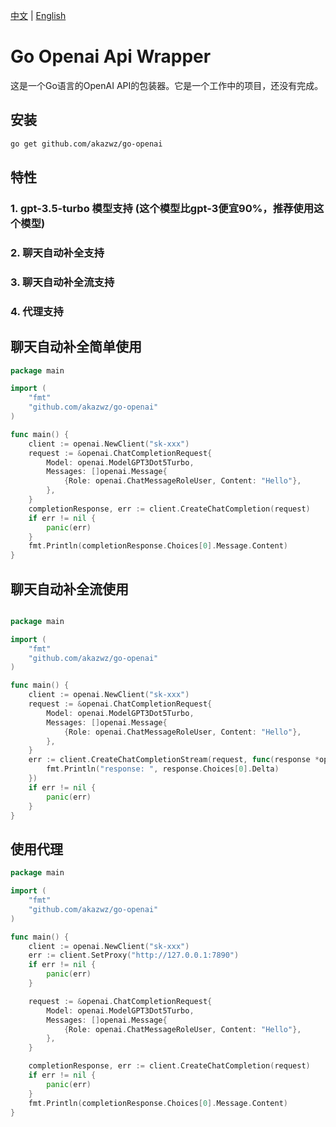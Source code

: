 [中文](README_zh.md) | [English](README.md)

# Go Openai Api Wrapper

这是一个Go语言的OpenAI API的包装器。它是一个工作中的项目，还没有完成。

## 安装

```bash
go get github.com/akazwz/go-openai
```

## 特性

### 1. gpt-3.5-turbo 模型支持 (这个模型比gpt-3便宜90%，推荐使用这个模型)

### 2. 聊天自动补全支持

### 3. 聊天自动补全流支持

### 4. 代理支持

## 聊天自动补全简单使用

```go
package main

import (
    "fmt"
    "github.com/akazwz/go-openai"
)

func main() {
    client := openai.NewClient("sk-xxx")
    request := &openai.ChatCompletionRequest{
        Model: openai.ModelGPT3Dot5Turbo,
        Messages: []openai.Message{
            {Role: openai.ChatMessageRoleUser, Content: "Hello"},
        },
    }
    completionResponse, err := client.CreateChatCompletion(request)
    if err != nil {
        panic(err)
    }
    fmt.Println(completionResponse.Choices[0].Message.Content)
}
```

## 聊天自动补全流使用

```go

package main

import (
    "fmt"
    "github.com/akazwz/go-openai"
)

func main() {
    client := openai.NewClient("sk-xxx")
    request := &openai.ChatCompletionRequest{
        Model: openai.ModelGPT3Dot5Turbo,
        Messages: []openai.Message{
            {Role: openai.ChatMessageRoleUser, Content: "Hello"},
        },
    }
    err := client.CreateChatCompletionStream(request, func(response *openai.ChatCompletionStreamResponse) {
        fmt.Println("response: ", response.Choices[0].Delta)
    })
    if err != nil {
        panic(err)
    }
}
```

## 使用代理

```go
package main

import (
	"fmt"
	"github.com/akazwz/go-openai"
)

func main() {
	client := openai.NewClient("sk-xxx")
	err := client.SetProxy("http://127.0.0.1:7890")
	if err != nil {
		panic(err)
	}

	request := &openai.ChatCompletionRequest{
		Model: openai.ModelGPT3Dot5Turbo,
		Messages: []openai.Message{
			{Role: openai.ChatMessageRoleUser, Content: "Hello"},
		},
	}

	completionResponse, err := client.CreateChatCompletion(request)
	if err != nil {
		panic(err)
	}
	fmt.Println(completionResponse.Choices[0].Message.Content)
}
```


